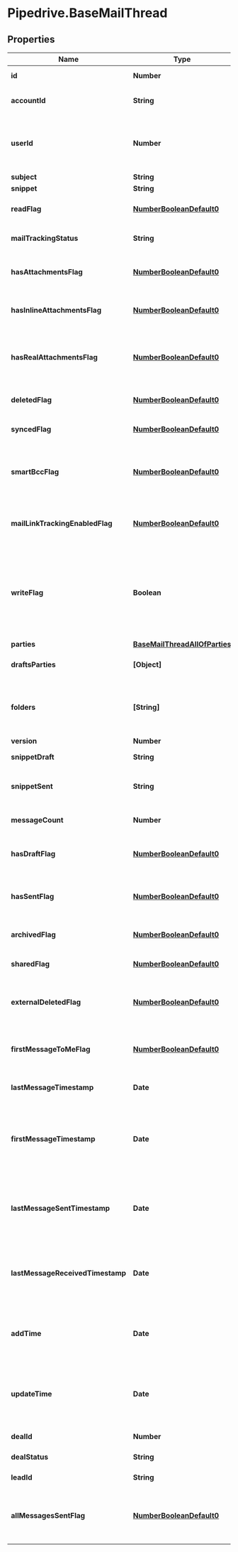 # Pipedrive.BaseMailThread

## Properties

Name | Type | Description | Notes
------------ | ------------- | ------------- | -------------
**id** | **Number** | ID of the mail thread | [optional] 
**accountId** | **String** | The connection account ID | [optional] 
**userId** | **Number** | ID of the user whom mail message will be assigned to | [optional] 
**subject** | **String** | The subject | [optional] 
**snippet** | **String** | A snippet | [optional] 
**readFlag** | [**NumberBooleanDefault0**](NumberBooleanDefault0.md) | Whether the mail thread is read | [optional] 
**mailTrackingStatus** | **String** | Mail tracking status | [optional] 
**hasAttachmentsFlag** | [**NumberBooleanDefault0**](NumberBooleanDefault0.md) | Whether the mail thread has an attachment | [optional] 
**hasInlineAttachmentsFlag** | [**NumberBooleanDefault0**](NumberBooleanDefault0.md) | Whether the mail thread has inline attachments | [optional] 
**hasRealAttachmentsFlag** | [**NumberBooleanDefault0**](NumberBooleanDefault0.md) | Whether the mail thread has real attachments (which are not inline) | [optional] 
**deletedFlag** | [**NumberBooleanDefault0**](NumberBooleanDefault0.md) | Whether the mail thread is deleted | [optional] 
**syncedFlag** | [**NumberBooleanDefault0**](NumberBooleanDefault0.md) | Whether the mail thread is synced | [optional] 
**smartBccFlag** | [**NumberBooleanDefault0**](NumberBooleanDefault0.md) | Whether one of the parties of the mail thread is Bcc | [optional] 
**mailLinkTrackingEnabledFlag** | [**NumberBooleanDefault0**](NumberBooleanDefault0.md) | Whether the link tracking of the mail thread is enabled | [optional] 
**writeFlag** | **Boolean** | We strongly advise you to avoid the use of this property. We will soon deprecate this property | [optional] 
**parties** | [**BaseMailThreadAllOfParties**](BaseMailThreadAllOfParties.md) |  | [optional] 
**draftsParties** | **[Object]** | Parties of the drafted mail thread | [optional] 
**folders** | **[String]** | Folders in which messages from thread are being stored | [optional] 
**version** | **Number** | Version | [optional] 
**snippetDraft** | **String** | A snippet from a draft | [optional] 
**snippetSent** | **String** | A snippet from a message sent | [optional] 
**messageCount** | **Number** | An amount of messages | [optional] 
**hasDraftFlag** | [**NumberBooleanDefault0**](NumberBooleanDefault0.md) | Whether the mail thread has any drafts | [optional] 
**hasSentFlag** | [**NumberBooleanDefault0**](NumberBooleanDefault0.md) | Whether the mail thread has messages sent | [optional] 
**archivedFlag** | [**NumberBooleanDefault0**](NumberBooleanDefault0.md) | Whether the mail thread is archived | [optional] 
**sharedFlag** | [**NumberBooleanDefault0**](NumberBooleanDefault0.md) | Whether the mail thread is shared | [optional] 
**externalDeletedFlag** | [**NumberBooleanDefault0**](NumberBooleanDefault0.md) | Whether the mail thread has been deleted externally | [optional] 
**firstMessageToMeFlag** | [**NumberBooleanDefault0**](NumberBooleanDefault0.md) | Whether the mail thread was initialized by others | [optional] 
**lastMessageTimestamp** | **Date** | Last message timestamp | [optional] 
**firstMessageTimestamp** | **Date** | The time when the mail thread has had the first message received or created | [optional] 
**lastMessageSentTimestamp** | **Date** | The last time when the mail thread has had a message sent | [optional] 
**lastMessageReceivedTimestamp** | **Date** | The last time when the mail thread has had a message received | [optional] 
**addTime** | **Date** | The time when the mail thread was inserted to database | [optional] 
**updateTime** | **Date** | The time when the mail thread was updated in database received | [optional] 
**dealId** | **Number** | The ID of the deal | [optional] 
**dealStatus** | **String** | Status of the deal | [optional] 
**leadId** | **String** | The ID of the lead | [optional] 
**allMessagesSentFlag** | [**NumberBooleanDefault0**](NumberBooleanDefault0.md) | Whether all the mail thread messages have been sent | [optional] 


